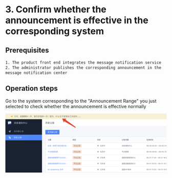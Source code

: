 # 3. Confirm whether the announcement is effective in the corresponding system

## Prerequisites
```text
1. The product front end integrates the message notification service
2. The administrator publishes the corresponding announcement in the message notification center
```

## Operation steps

Go to the system corresponding to the "Announcement Range" you just selected to check whether the announcement is effective normally

![image-20240805164044697](media/image-20240805164044697.png)